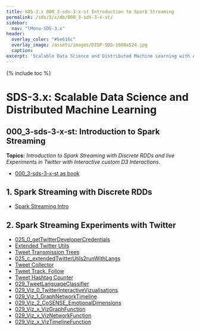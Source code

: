 ```yaml
---
title: SDS-3.x 000_3-sds-3-x-st Introduction to Spark Streaming
permalink: /sds/3/x/db/000_3-sds-3-x-st/
sidebar:
  nav: "lMenu-SDS-3.x"
header:
  overlay_color: "#5e616c"
  overlay_image: /assets/images/DISP-SDS-1600x524.jpg
  caption: 
excerpt: 'Scalable Data Science and Distributed Machine Learning with Apache Spark 3.x and 2.x.<br />Introduction<br /><br />{::nomarkdown}<iframe style="display: inline-block;" src="https://ghbtns.com/github-btn.html?user=lamastex&repo=scalable-data-science&type=star&count=true&size=large" frameborder="0" scrolling="0" width="160px" height="30px"></iframe> <iframe style="display: inline-block;" src="https://ghbtns.com/github-btn.html?user=lamastex&repo=scalable-data-science&type=fork&count=true&size=large" frameborder="0" scrolling="0" width="158px" height="30px"></iframe>{:/nomarkdown}'
---
```


{% include toc %}

# SDS-3.x: Scalable Data Science and Distributed Machine Learning

## 000_3-sds-3-x-st: Introduction to Spark Streaming


**Topics:** *Introduction to Spark Streaming with Discrete RDDs and live Experiments in Twitter with Interactive custom D3 Interactions.* 

- [000_3-sds-3-x-st as book](https://lamastex.github.io/ScaDaMaLe/000_3-sds-3-x-st/)

## 1. Spark Streaming with Discrete RDDs

*  [Spark Streaming Intro](db/024_SparkStreamingIntro/)

## 2. Spark Streaming Experiments with Twitter

*  [025_0_getTwitterDeveloperCredentials](025_0_getTwitterDeveloperCredentials/)
*  [Extended Twitter Utils](025_a_extendedTwitterUtils2run/)
*  [Tweet Transmission Trees](025_b_TTTDFfunctions/)
*  [025_c_extendedTwitterUtils2runWithLangs](025_c_extendedTwitterUtils2runWithLangs/)
*  [Tweet Collector](026_TweetCollector/)
*  [Tweet Track, Follow](027_TweetCollectorTrackAndFollow/)
*  [Tweet Hashtag Counter](028_TweetHashtagCount/)
*  [029_TweetLanguageClassifier](029_TweetLanguageClassifier/)
*  [029_Viz_0_TwitterInteractiveVizualisations](029_Viz_0_TwitterInteractiveVizualisations/)
*  [029_Viz_1_GraphNetworkTimeline](029_Viz_1_GraphNetworkTimeline/)
*  [029_Viz_2_CoSENSE_EmotionalDimensions](029_Viz_2_CoSENSE_EmotionalDimensions/)
*  [029_Viz_x_VizGraphFunction](029_Viz_x_VizGraphFunction/)
*  [029_Viz_x_VizNetworkFunction](029_Viz_x_VizNetworkFunction/)
*  [029_Viz_x_VizTimelineFunction](029_Viz_x_VizTimelineFunction/)

